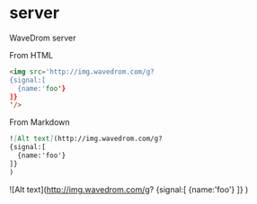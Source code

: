 # server
WaveDrom server

From HTML

```html
<img src='http://img.wavedrom.com/g?
{signal:[
  {name:'foo'}
]}
'/>
```

From Markdown

```md
![Alt text](http://img.wavedrom.com/g?
{signal:[
  {name:'foo'}
]}
)
```

![Alt text](http://img.wavedrom.com/g?
{signal:[
  {name:'foo'}
]}
)
